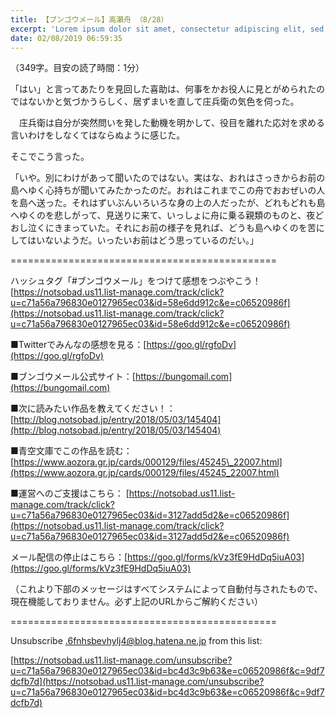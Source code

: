 ```yaml
---
title: 【ブンゴウメール】高瀬舟 （8/28）
excerpt: 'Lorem ipsum dolor sit amet, consectetur adipiscing elit, sed do eiusmod tempor incididunt ut labore et dolore magna aliqua. Praesent elementum facilisis leo vel fringilla est ullamcorper eget. At imperdiet dui accumsan sit amet nulla facilisi morbi tempus.'
date: 02/08/2019 06:59:35
---
```


（349字。目安の読了時間：1分）

「はい」と言ってあたりを見回した喜助は、何事をかお役人に見とがめられたのではないかと気づかうらしく、居ずまいを直して庄兵衛の気色を伺った。

　庄兵衛は自分が突然問いを発した動機を明かして、役目を離れた応対を求める言いわけをしなくてはならぬように感じた。

そこでこう言った。

「いや。別にわけがあって聞いたのではない。実はな、おれはさっきからお前の島へゆく心持ちが聞いてみたかったのだ。おれはこれまでこの舟でおおぜいの人を島へ送った。それはずいぶんいろいろな身の上の人だったが、どれもどれも島へゆくのを悲しがって、見送りに来て、いっしょに舟に乗る親類のものと、夜どおし泣くにきまっていた。それにお前の様子を見れば、どうも島へゆくのを苦にしてはいないようだ。いったいお前はどう思っているのだい。」

\==============================================

ハッシュタグ「#ブンゴウメール」をつけて感想をつぶやこう！ [https://notsobad.us11.list-manage.com/track/click?u=c71a56a796830e0127965ec03&id=58e6dd912c&e=c06520986f](https://notsobad.us11.list-manage.com/track/click?u=c71a56a796830e0127965ec03&id=58e6dd912c&e=c06520986f)

■Twitterでみんなの感想を見る：[https://goo.gl/rgfoDv](https://goo.gl/rgfoDv)

■ブンゴウメール公式サイト：[https://bungomail.com](https://bungomail.com)

■次に読みたい作品を教えてください！：[http://blog.notsobad.jp/entry/2018/05/03/145404](http://blog.notsobad.jp/entry/2018/05/03/145404)

■青空文庫でこの作品を読む：[https://www.aozora.gr.jp/cards/000129/files/45245\_22007.html](https://www.aozora.gr.jp/cards/000129/files/45245_22007.html)

■運営へのご支援はこちら： [https://notsobad.us11.list-manage.com/track/click?u=c71a56a796830e0127965ec03&id=3127add5d2&e=c06520986f](https://notsobad.us11.list-manage.com/track/click?u=c71a56a796830e0127965ec03&id=3127add5d2&e=c06520986f)

メール配信の停止はこちら：[https://goo.gl/forms/kVz3fE9HdDq5iuA03](https://goo.gl/forms/kVz3fE9HdDq5iuA03)

（これより下部のメッセージはすべてシステムによって自動付与されたもので、現在機能しておりません。必ず上記のURLからご解約ください）

\==============================================

Unsubscribe .6fnhsbevhylj4@blog.hatena.ne.jp from this list:

[https://notsobad.us11.list-manage.com/unsubscribe?u=c71a56a796830e0127965ec03&id=bc4d3c9b63&e=c06520986f&c=9df7dcfb7d](https://notsobad.us11.list-manage.com/unsubscribe?u=c71a56a796830e0127965ec03&id=bc4d3c9b63&e=c06520986f&c=9df7dcfb7d)